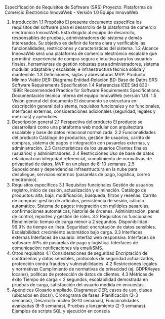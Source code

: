 Especificación de Requisitos de Software (SRS)
 Proyecto: Plataforma de Comercio Electrónico InnovaWeb - Versión 1.0
 Equipo InnovaWeb
 1. Introducción
 1.1 Propósito
 El presente documento especifica los requisitos del software para el desarrollo de la plataforma de
 comercio electrónico InnovaWeb. Está dirigido al equipo de desarrollo, responsables de pruebas,
 administradores del sistema y demás interesados. Su objetivo es definir de forma clara y verificable
 las funcionalidades, restricciones y características del sistema.
 1.2 Alcance
 InnovaWeb será una plataforma de comercio electrónico escalable que permitirá: experiencia de
 compra segura e intuitiva para los usuarios finales, herramientas de gestión robustas para
 administradores, sistema modular, adaptable y escalable, e infraestructura técnica sólida y
 mantenible.
 1.3 Definiciones, siglas y abreviaturas
 MVP: Producto Mínimo Viable DER: Diagrama Entidad-Relación BD: Base de Datos SRS:
 Software Requirements Specification
 1.4 Referencias
 IEEE Std 830-1998: Recommended Practice for Software Requirements Specifications.
 Documentación técnica interna del equipo InnovaWeb (versión 1.0).
 1.5 Visión general del documento
 El documento se estructura en: descripción general del sistema, requisitos funcionales y no
 funcionales, interfaces externas, consideraciones adicionales (seguridad, legales y métricas) y
 apéndices.
 2. Descripción general
 2.1 Perspectiva del producto
 El producto se desarrollará como una plataforma web modular con arquitectura escalable y base
 de datos relacional normalizada.
 2.2 Funcionalidades del producto
Catálogo de productos, gestión de usuarios, carrito de compras, sistema de pagos e integración
 con pasarelas externas, y administración.
 2.3 Características de los usuarios
 Clientes finales (usuarios) y administradores.
 2.4 Restricciones
 Uso de base de datos relacional con integridad referencial, cumplimiento de normativas de
 privacidad de datos, MVP en un plazo de 8-10 semanas.
 2.5 Suposiciones y dependencias
 Infraestructura en la nube para despliegue, servicios externos (pasarelas de pago, logística, correo
 electrónico).
 3. Requisitos específicos
 3.1 Requisitos funcionales
 Gestión de usuarios: registro, inicio de sesión, actualización y eliminación. Catálogo de productos:
 alta, baja, modificación, búsqueda, filtros y reseñas. Carrito de compras: gestión de artículos,
 persistencia de sesión, cálculo automático. Sistema de pagos: integración con múltiples pasarelas,
 confirmaciones automáticas, historial de órdenes. Administración: panel de control, reportes y
 gestión de roles.
 3.2 Requisitos no funcionales
 Rendimiento: tiempo de carga menor a 2 segundos. Disponibilidad: 99.9% de tiempo en línea.
 Seguridad: encriptación de datos sensibles. Escalabilidad: crecimiento automático bajo carga.
 3.3 Interfaces externas
 Interfaces de usuario: interfaz web responsiva. Interfaces de software: APIs de pasarelas de pago
 y logística. Interfaces de comunicación: notificaciones vía email/SMS.
 4. Otros requisitos
 4.1 Consideraciones de seguridad
 Encriptación de contraseñas y datos sensibles, protocolos de seguridad actualizados, protección
 contra fraudes y vulnerabilidades.
 4.2 Restricciones legales y normativas
Cumplimiento de normativas de privacidad (ej. GDPR/leyes locales), políticas de protección de
 datos de clientes.
 4.3 Métricas de éxito
 Tiempo de carga < 2 segundos, escalabilidad demostrada en pruebas de carga, satisfacción del
 usuario medida en encuestas.
 5. Apéndices
 Glosario ampliado. Diagramas: DER, casos de uso, clases (ubicados en docs/). Cronograma de
 fases: Planificación (2-3 semanas), Desarrollo núcleo (8-10 semanas), Funcionalidades avanzadas
 (6-8 semanas), Pruebas y lanzamiento (2-3 semanas). Ejemplos de scripts SQL y ejecución en
 consola